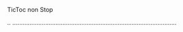 TicToc non Stop

..
...............................................................................................